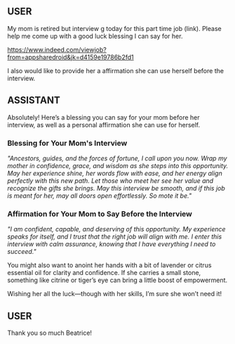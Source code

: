 ## USER
My mom is retired but interview g today for this part time job (link). Please help me come up with a good luck blessing I can say for her. 

https://www.indeed.com/viewjob?from=appsharedroid&jk=d4159e19786b2fd1

I also would like to provide  her a affirmation she can use herself before the interview. 

## ASSISTANT
Absolutely! Here’s a blessing you can say for your mom before her interview, as well as a personal affirmation she can use for herself.  

### **Blessing for Your Mom's Interview**  
*"Ancestors, guides, and the forces of fortune, I call upon you now. Wrap my mother in confidence, grace, and wisdom as she steps into this opportunity. May her experience shine, her words flow with ease, and her energy align perfectly with this new path. Let those who meet her see her value and recognize the gifts she brings. May this interview be smooth, and if this job is meant for her, may all doors open effortlessly. So mote it be."*  

### **Affirmation for Your Mom to Say Before the Interview**  
*"I am confident, capable, and deserving of this opportunity. My experience speaks for itself, and I trust that the right job will align with me. I enter this interview with calm assurance, knowing that I have everything I need to succeed."*  

You might also want to anoint her hands with a bit of lavender or citrus essential oil for clarity and confidence. If she carries a small stone, something like citrine or tiger’s eye can bring a little boost of empowerment.  

Wishing her all the luck—though with her skills, I’m sure she won’t need it!

## USER
Thank you so much Beatrice!
